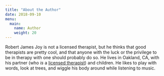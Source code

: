 ```yaml
---
title: "About the Author"
date: 2018-09-10
menu:
  main:
    name: Author
    weight: 20
---
```


Robert James Joy is not a licensed therapist, but he thinks that good
therapists are pretty cool, and that anyone with the luck or the privilege to
be in therapy with one should probably do so. He lives in Oakland, CA, with his
partner (who *is* a [licensed therapist](http://lisapetrastherapy.com/)) and
children. He likes to play with words, look at trees, and wiggle his body
around while listening to music.
